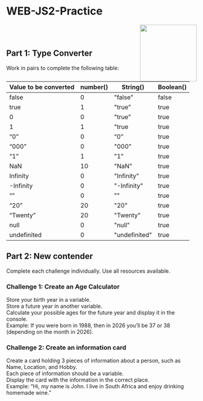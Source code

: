 # WEB-JS2-Practice

<img align="right" width="150" height="150" src="https://media-exp1.licdn.com/dms/image/C4E0BAQF7BYCCZt5epw/company-logo_200_200/0?e=2159024400&v=beta&t=qUAFP9bUgBEEXGVQYpUXW1J_OiP8e0r4rFBpqp8OrxA">


 <br/>
 <br/>


## Part 1: Type Converter

Work in pairs to complete the following table:

| Value to be converted | number() | String() | Boolean() |
|-----------------------|----------|----------|-----------|
| false                 |     0    | "false"  |  false    |
| true                  |     1    | "true"   |  true     |
| 0                     |     0    | "true"   |  true     |
| 1                     |     1    | "true    |  true     |
| “0”                   |     0    | “0”      |  true     |
| “000”                 |     0    | "000"    |  true     |
| “1”                   |     1    | "1"      |  true     |
| NaN                   |     10   | "NaN"    |  true     |
| Infinity              |     0    |"Infinity"|  true     |
| -Infinity             |     0    |"-Infinity"| true     |
| “”                    |     0    |   ""     |  true     |
| “20”                  |    20    |  "20"    |  true     |
| “Twenty”              |    20    | "Twenty" |  true     |
| null                  |     0    | "null"   |  true     |
| undefinited           |     0    |"undefinited"|  true  |


## Part 2:  New contender

Complete each challenge individually. Use all resources available. 

### Challenge 1: Create an Age Calculator

Store your birth year in a variable.<br>
Store a future year in another variable. <br>
Calculate your possible ages for the future year and display it in the console. <br>
Example: If you were born in 1988, then in 2026 you’ll be 37 or 38 (depending on the month in 2026).



### Challenge 2: Create an information card

Create a card holding 3 pieces of information about a person, such as Name, Location, and Hobby.<br>
Each piece of information should be a variable.<br>
Display the card with the information in the correct place.<br>
Example: “Hi, my name is John. I live in South Africa and enjoy drinking homemade wine.”<br>

